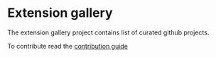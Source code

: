 # Extension gallery

The extension gallery project contains list of curated github projects.

To contribute read the [contribution guide](.github/CONTRIBUTING.md)
